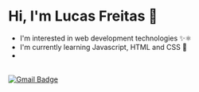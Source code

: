 # Hi, I'm Lucas Freitas 👋


* I'm interested in web development technologies ✨⚛
* I'm currently learning Javascript, HTML and CSS 🌱
* 
<br> [![Gmail Badge](https://img.shields.io/badge/-lucas.freitasj.ca@gmail.com-9572FC?style=flat-square&logo=Gmail&logoColor=white&link=mailto:lucas.freitasj.ca@gmail.com)](mailto:lucas.freitasj.ca@gmail.com)
